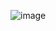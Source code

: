 ![image](https://user-images.githubusercontent.com/55970527/142340807-cf6c2629-cc67-401e-add2-0824c068b8b8.png)

